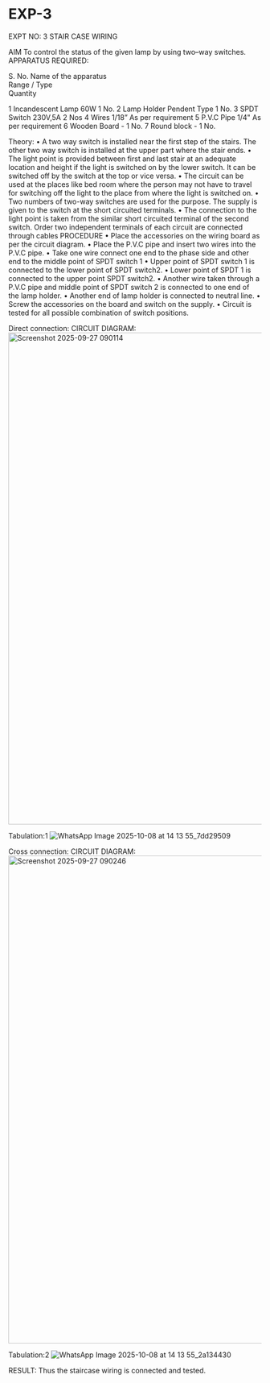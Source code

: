 # EXP-3
EXPT NO: 3				STAIR CASE WIRING                     

 
AIM
 To control the status of the given lamp by using two–way switches. 
APPARATUS REQUIRED:

S. No.
Name of the apparatus	
Range / Type	
Quantity

1	Incandescent Lamp	60W	1 No.
2	Lamp Holder	Pendent Type	1 No.
3	SPDT Switch	230V,5A	2 Nos
4	Wires	1/18”	As per requirement
5	P.V.C Pipe	1/4"	As per requirement
6	Wooden Board	-	1 No.
7	Round block	-	1 No.


Theory:
•	A two way switch is installed near the first step of the stairs. The other two way switch is installed at the upper part where the stair ends.
•	The light point is provided between first and last stair at an adequate location and height if the light is switched on by the lower switch. It can be switched off by the switch at the top or vice versa.
•	The circuit can be used at the places like bed room where the person may  not  have  to  travel for switching off the light to the place from where the light is switched on.
•	Two  numbers  of  two-way  switches  are  used  for  the  purpose.  The supply is given to the switch at the short circuited terminals.
•	The  connection  to  the  light  point  is  taken  from  the  similar  short circuited  terminal  of  the   second  switch.   Order  two  independent terminals of each circuit are connected through  cables 
PROCEDURE
•  Place the accessories on the wiring board as per the circuit diagram.
•  Place the P.V.C pipe and insert two wires into the P.V.C pipe.
•	Take one wire connect one end to the phase side and other end to the middle point of SPDT switch 1
•  Upper point of SPDT switch 1 is connected to the lower point of SPDT
switch2.
•  Lower point of SPDT 1 is connected to the upper point SPDT switch2.
•	Another wire taken through a P.V.C pipe and middle point of SPDT switch 2 is connected to one end of the lamp holder.
•  Another end of lamp holder is connected to neutral line.
•  Screw the accessories on the board and switch on the supply.
•  Circuit is tested for all possible combination of switch positions.


Direct connection: CIRCUIT DIAGRAM:
<img width="1520" height="977" alt="Screenshot 2025-09-27 090114" src="https://github.com/user-attachments/assets/68368e47-d4fd-4440-bf8f-e9e06529cd9b" />

Tabulation:1
	![WhatsApp Image 2025-10-08 at 14 13 55_7dd29509](https://github.com/user-attachments/assets/1fb0cb94-c47c-46d3-80c4-30cac40889bb)

Cross connection: CIRCUIT DIAGRAM:
<img width="1518" height="969" alt="Screenshot 2025-09-27 090246" src="https://github.com/user-attachments/assets/ef560a3a-f940-4340-a38e-30b1632a3ae0" />

Tabulation:2
![WhatsApp Image 2025-10-08 at 14 13 55_2a134430](https://github.com/user-attachments/assets/afd2026d-33be-4a5c-820f-a269a0d64e50)

RESULT:
Thus the staircase wiring is connected and tested.
